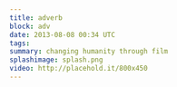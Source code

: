 ```yaml
---
title: adverb
block: adv
date: 2013-08-08 00:34 UTC
tags:
summary: changing humanity through film
splashimage: splash.png
video: http://placehold.it/800x450
---
```

